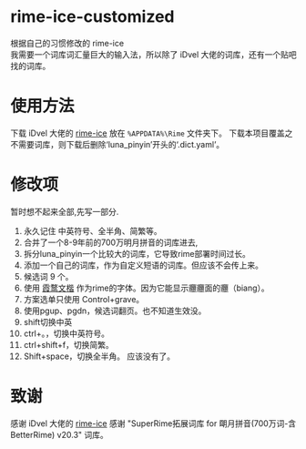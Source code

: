# rime-ice-customized
根据自己的习惯修改的 rime-ice  
我需要一个词库词汇量巨大的输入法，所以除了 iDvel 大佬的词库，还有一个贴吧找的词库。

# 使用方法
下载 iDvel 大佬的 [rime-ice](https://github.com/iDvel/rime-ice) 放在 `%APPDATA%\Rime` 文件夹下。
下载本项目覆盖之
不需要词库，则下载后删除‘luna_pinyin’开头的‘.dict.yaml’。

# 修改项
暂时想不起来全部,先写一部分.

1. 永久记住 中英符号、全半角、简繁等。
2. 合并了一个8-9年前的700万明月拼音的词库进去,
3. 拆分luna_pinyin一个比较大的词库，它导致rime部署时间过长。
4. 添加一个自己的词库，作为自定义短语的词库。但应该不会传上来。
5. 候选词 9 个。
6. 使用 [霞鹜文楷](https://github.com/lxgw/LxgwWenKai) 作为rime的字体。因为它能显示𰻝𰻝面的𰻝（biang）。
7. 方案选单只使用 Control+grave。
8. 使用pgup、pgdn，候选词翻页。也不知道生效没。
9. shift切换中英
10. ctrl+。，切换中英符号。
11. ctrl+shift+f，切换简繁。
12. Shift+space，切换全半角。
应该没有了。

# 致谢
感谢 iDvel 大佬的 [rime-ice](https://github.com/iDvel/rime-ice)
感谢 "SuperRime拓展词库 for 朙月拼音(700万词-含BetterRime) v20.3" 词库。
